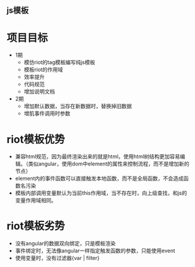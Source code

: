 ## js模板

# 项目目标
* 1期
  * 模仿riot的tag模板编写纯js模板
  * 模板riot的作用域
  * 效率提升
  * 代码规范
  * 增加说明文档 
* 2期
  * 增加默认数据，当存在新数据时，替换掉旧数据
  * 增肌事件调用时参数


# riot模板优势
* 兼容html规范，因为最终渲染出来的就是html，使用html树结构更加容易编辑。（类似angular，使用dom中element的属性来控制流程，而不是增加新的节点）
* element内的事件函数可以直接触发本地函数，而不是全局函数，不会造成函数名污染
* 模板内部调用变量默认为当前this作用域，当不存在时，向上级查找，和js的变量作用域相同。


# riot模板劣势
* 没有angular的数据双向绑定，只是模板渲染
* 事件绑定时，无法像angular一样指定触发函数的参数，只能使用event
* 使用变量时，没有过滤器{var | filter}
